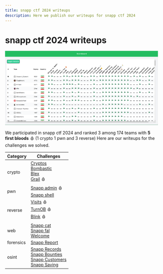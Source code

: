 ```yaml
---
title: snapp ctf 2024 writeups
description: Here we publish our writeups for snapp ctf 2024
---
```


# snapp ctf 2024 writeups

![scoreboard](./scoreboard.png)


We participated in snapp ctf 2024 and ranked 3 among 174 teams with **5 first bloods** :drop_of_blood: (1 crypto 1 pwn and 3 reverse)
Here are our writeups for the challenges we solved.


| Category    | Challenges                           |
| ----------- | ------------------------------------ |
| crypto      | [Cryptos](crypto/Cryptos.md)<br>[Bombastic](crypto/Bombastic.md)<br>[Blex](crypto/Blex.md)<br>[Grail](crypto/Grail.md) :drop_of_blood: |
| pwn         | [Snapp admin](pwn/snapp_admin.md) :drop_of_blood:<br>[Snapp shell](pwn/snapp_shell.md) |
| reverse     | [Visits](rev/visits.md) :drop_of_blood:<br>[TurnOB](rev/turnob.md) :drop_of_blood:<br>[Blink](rev/blink.md) :drop_of_blood: |
| web         | [Snapp cat](web/snapp_cat.md)<br>[Snapp fal](web/snapp_fal.md)<br>[Welcome](web/welcome.md) |
| forensics   | [Snapp Report](forensics/snapp_report.md) |
| osint       | [Snapp Records](osint/snapp_records.md)<br>[Snapp Bounties](osint/snapp_bounties.md)<br>[Snapp Customers](osint/snapp_customers.md)<br>[Snapp Saving](osint/snapp_saving.md) |